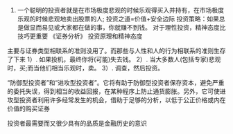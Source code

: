 <!--
 * @Author: your name
 * @Date: 2022-05-01 10:03:56
 * @LastEditTime: 2022-05-01 10:44:30
 * @LastEditors: Please set LastEditors
 * @Description: 打开koroFileHeader查看配置 进行设置: https://github.com/OBKoro1/koro1FileHeader/wiki/%E9%85%8D%E7%BD%AE
 * @FilePath: /fe_interview/代码与投资/聪明的投资者.md
-->
1. 一个聪明的投资者就是在市场极度悲观的时候乐观得买入并持有，在市场极度乐观的时候悲观地卖出股票的人; 投资之道=价值+安全边际
投资策略：如果总是做显而易见或大家都在做的事，你就赚不到钱。
对于理性投资，精神态度比技巧更重要
《证券分析》 投资原理和精神态度

主要与证券类型相联系的准则没用了。而那些与人性和人的行为相联系的准则生存了下来
    1）. 如果投机，最终你将(可能)失去钱。
    2）. 当大多数人(包括专家)悲观时，买;而当他们相当乐观时，卖。
    3）. 调查，然后投资。

“防御型投资者”和“进攻型投资者”。它将有助于防御型投资者保存资本，避免严重的委托失误，得到相当的收益回报，在某种程序上防止通货膨胀。另外，它可使进攻型投资者利用许多经常发生的机会，借助于足够的分析，以低于公正价格或内在价值的购买证券

投资者最需要而又很少具有的品质是金融历史的意识